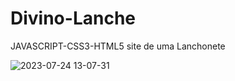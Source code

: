 # Divino-Lanche
JAVASCRIPT-CSS3-HTML5 site de uma Lanchonete

![2023-07-24 13-07-31](https://github.com/paulo-santos360/Hot-Burgers/assets/102436341/c34c2016-230c-42c8-8e6f-5be59a1716b9)

